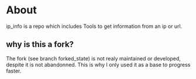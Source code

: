 # About
ip_info is a repo which includes Tools to get information from an ip or url.

## why is this a fork?
The fork (see branch forked_state) is not realy maintained or developed, despite it is not abandonned.
This is why I only used it as a base to progress faster.
